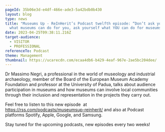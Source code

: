 ```yaml
---
pageId: 35b06e3d-e4df-466e-ade3-5a42bdb0b430
layout: blog
type: news
title: "Museums Up - ReInHerit’s Podcast twelfth episode: “Don’t ask yourself
  what museums can do for you, ask yourself what YOU can do for museums”"
date: 2023-04-25T09:38:11.216Z
target-audience:
  - VISITOR
  - PROFESSIONAL
referenceTo: Podcast
theme: Management
thumbnail: https://ucarecdn.com/ecaa4db6-b429-4eaf-967e-2ae5bc204dee/
---
```

Dr Massimo Negri, a professional in the world of museology and industrial archaeology, member of the Board of the European Museum Academy Foundation and professor at the University of Padua, talks about audience participation in museums and how museums can involve local communities through their inclusion and representation in the projects they carry out.

Feel free to listen to this new episode  at <https://rss.com/podcasts/museumsup-reinherit/> and also at Podcast platforms Spotify, Apple, Google, and Samsung.

Stay tuned for the upcoming podcasts, new episodes every two weeks!